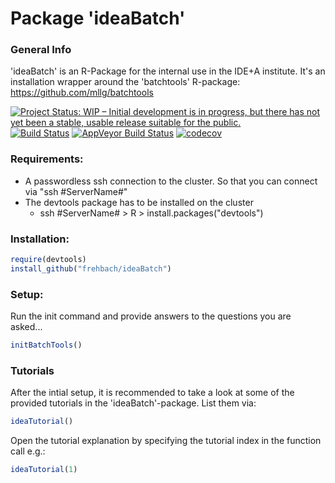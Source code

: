# Package 'ideaBatch'
### General Info
'ideaBatch' is an R-Package for the internal use in the IDE+A institute. It's an installation wrapper around the 'batchtools' R-package: https://github.com/mllg/batchtools

<a href="http://www.repostatus.org/#wip"><img src="http://www.repostatus.org/badges/latest/wip.svg" alt="Project Status: WIP – Initial development is in progress, but there has not yet been a stable, usable release suitable for the public." /></a>
[![Build Status](https://travis-ci.org/frehbach/ideaBatch.svg?branch=master)](https://travis-ci.org/frehbach/ideaBatch)
[![AppVeyor Build Status](https://ci.appveyor.com/api/projects/status/github/frehbach/ideaBatch?branch=master&svg=true)](https://ci.appveyor.com/project/frehbach/ideaBatch)
[![codecov](https://codecov.io/gh/frehbach/ideaBatch/branch/master/graph/badge.svg)](https://codecov.io/gh/frehbach/ideaBatch)

### Requirements:
 
* A passwordless ssh connection to the cluster. So that you can connect via "ssh #ServerName#"
* The devtools package has to be installed on the cluster
  * ssh #ServerName# > R > install.packages("devtools")

### Installation:

```R
require(devtools)
install_github("frehbach/ideaBatch")
```

### Setup:
Run the init command and provide answers to the questions you are asked...

```R
initBatchTools()
```

### Tutorials
After the intial setup, it is recommended to take a look at some of the provided tutorials in the 'ideaBatch'-package.
List them via:

```R
ideaTutorial()
```

Open the tutorial explanation by specifying the tutorial index in the function call e.g.:
```R
ideaTutorial(1)
```
